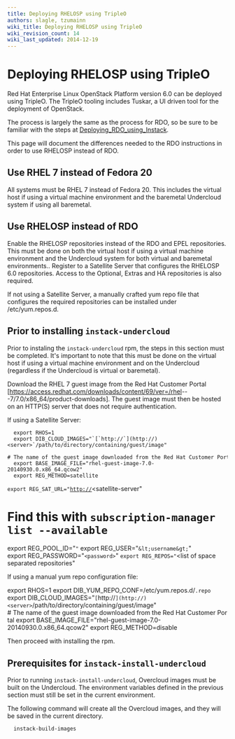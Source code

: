 ```yaml
---
title: Deploying RHELOSP using TripleO
authors: slagle, tzumainn
wiki_title: Deploying RHELOSP using TripleO
wiki_revision_count: 14
wiki_last_updated: 2014-12-19
---
```


# Deploying RHELOSP using TripleO

Red Hat Enterprise Linux OpenStack Platform version 6.0 can be deployed using TripleO. The TripleO tooling includes Tuskar, a UI driven tool for the deployment of OpenStack.

The process is largely the same as the process for RDO, so be sure to be familiar with the steps at [Deploying_RDO_using_Instack](Deploying_RDO_using_Instack).

This page will document the differences needed to the RDO instructions in order to use RHELOSP instead of RDO.

## Use RHEL 7 instead of Fedora 20

All systems must be RHEL 7 instead of Fedora 20. This includes the virtual host if using a virtual machine environment and the baremetal Undercloud system if using all baremetal.

## Use RHELOSP instead of RDO

Enable the RHELOSP repositories instead of the RDO and EPEL repositories. This must be done on both the virtual host if using a virtual machine environment and the Undercloud system for both virtual and baremetal environments.. Register to a Satellite Server that configures the RHELOSP 6.0 repositories. Access to the Optional, Extras and HA repositories is also required.

If not using a Satellite Server, a manually crafted yum repo file that configures the required repositories can be installed under /etc/yum.repos.d.

## Prior to installing `instack-undercloud`

Prior to instaling the `instack-undercloud` rpm, the steps in this section must be completed. It's important to note that this must be done on the virtual host if using a virtual machine environment and on the Undercloud (regardless if the Undercloud is virtual or baremetal).

Download the RHEL 7 guest image from the Red Hat Customer Portal [<https://access.redhat.com/downloads/content/69/ver=/rhel>---7/7.0/x86_64/product-downloads]. The guest image must then be hosted on an HTTP(S) server that does not require authentication.

If using a Satellite Server:

      export RHOS=1
      export DIB_CLOUD_IMAGES="`[`http://`](http://)<server>`/path/to/directory/containing/guest/image"
      # The name of the guest image downloaded from the Red Hat Customer Portal
      export BASE_IMAGE_FILE="rhel-guest-image-7.0-20140930.0.x86_64.qcow2"
      export REG_METHOD=satellite
`export REG_SAT_URL="`[`http://`](http://)<satellite-server"
 # Find this with `subscription-manager list --available`
 export REG_POOL_ID="<pool-id>`"`
      export REG_USER="`&lt;username&gt;`"
      export REG_PASSWORD="`<password>`"
`export REG_REPOS="`<list of space separated repositories"

If using a manual yum repo configuration file:

 export RHOS=1
 export DIB_YUM_REPO_CONF=/etc/yum.repos.d/<rhelosp-repo-file>`.repo`
      export DIB_CLOUD_IMAGES="`[`http://`](http://)<server>`/path/to/directory/containing/guest/image"
      # The name of the guest image downloaded from the Red Hat Customer Portal
      export BASE_IMAGE_FILE="rhel-guest-image-7.0-20140930.0.x86_64.qcow2"
      export REG_METHOD=disable

Then proceed with installing the <instack-undercloud> rpm.

## Prerequisites for `instack-install-undercloud`

Prior to running `instack-install-undercloud`, Overcloud images must be built on the Undercloud. The environment variables defined in the previous section must still be set in the current environment.

The following command will create all the Overcloud images, and they will be saved in the current directory.

      instack-build-images
